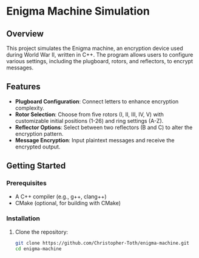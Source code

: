 # Enigma Machine Simulation

## Overview

This project simulates the Enigma machine, an encryption device used during World War II, written in C++. The program allows users to configure various settings, including the plugboard, rotors, and reflectors, to encrypt messages.

## Features

- **Plugboard Configuration**: Connect letters to enhance encryption complexity.
- **Rotor Selection**: Choose from five rotors (I, II, III, IV, V) with customizable initial positions (1-26) and ring settings (A-Z).
- **Reflector Options**: Select between two reflectors (B and C) to alter the encryption pattern.
- **Message Encryption**: Input plaintext messages and receive the encrypted output.

## Getting Started

### Prerequisites

- A C++ compiler (e.g., g++, clang++)
- CMake (optional, for building with CMake)

### Installation

1. Clone the repository:
   ```bash
   git clone https://github.com/Christopher-Toth/enigma-machine.git
   cd enigma-machine
